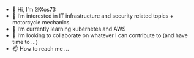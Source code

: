 - 👋 Hi, I’m @Xos73
- 👀 I’m interested in IT infrastructure and security related topics + motorcycle mechanics
- 🌱 I’m currently learning kubernetes and AWS
- 💞️ I’m looking to collaborate on whatever I can contribute to (and have time to ...)
- 📫 How to reach me ...

<!---
Xos73/Xos73 is a ✨ special ✨ repository because its `README.md` (this file) appears on your GitHub profile.
You can click the Preview link to take a look at your changes.
--->

